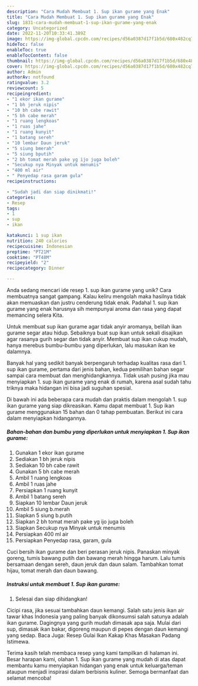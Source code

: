 ```yaml
---
description: "Cara Mudah Membuat 1. Sup ikan gurame yang Enak"
title: "Cara Mudah Membuat 1. Sup ikan gurame yang Enak"
slug: 1831-cara-mudah-membuat-1-sup-ikan-gurame-yang-enak
category: Uncategorized
date: 2022-11-20T10:33:41.389Z
image: https://img-global.cpcdn.com/recipes/d56a0387d17f1b5d/680x482cq70/1-sup-ikan-gurame-foto-resep-utama.jpg
hideToc: false
enableToc: true
enableTocContent: false
thumbnail: https://img-global.cpcdn.com/recipes/d56a0387d17f1b5d/680x482cq70/1-sup-ikan-gurame-foto-resep-utama.jpg
cover: https://img-global.cpcdn.com/recipes/d56a0387d17f1b5d/680x482cq70/1-sup-ikan-gurame-foto-resep-utama.jpg
author: Admin
authorAv: notfound
ratingvalue: 3.2
reviewcount: 5
recipeingredient:
- "1 ekor ikan gurame"
- "1 bh jeruk nipis"
- "10 bh cabe rawit"
- "5 bh cabe merah"
- "1 ruang lengkoas"
- "1 ruas jahe"
- "1 ruang kunyit"
- "1 batang sereh"
- "10 lembar Daun jeruk"
- "5 siung bmerah"
- "5 siung bputih"
- "2 bh tomat merah pake yg ijo juga boleh"
- "Secukup nya Minyak untuk menumis"
- "400 ml air"
- " Penyedap rasa garam gula"
recipeinstructions:

- "Sudah jadi dan siap dinikmati!"
categories:
- Resep
tags:
- 1
- sup
- ikan

katakunci: 1 sup ikan 
nutrition: 240 calories
recipecuisine: Indonesian
preptime: "PT21M"
cooktime: "PT48M"
recipeyield: "2"
recipecategory: Dinner

---
```





Anda sedang mencari ide resep 1. sup ikan gurame yang unik? Cara membuatnya sangat gampang. Kalau keliru mengolah maka hasilnya tidak akan memuaskan dan justru cenderung tidak enak. Padahal 1. sup ikan gurame yang enak harusnya sih mempunyai aroma dan rasa yang dapat memancing selera Kita.





Untuk membuat sup ikan gurame agar tidak anyir aromanya, belilah ikan gurame segar atau hidup. Sebaiknya buat sup ikan untuk sekali disajikan agar rasanya gurih segar dan tidak anyir. Membuat sup ikan cukup mudah, hanya merebus bumbu-bumbu yang diperlukan, lalu masukan ikan ke dalamnya.

Banyak hal yang sedikit banyak berpengaruh terhadap kualitas rasa dari 1. sup ikan gurame, pertama dari jenis bahan, kedua pemilihan bahan segar sampai cara membuat dan menghidangkannya. Tidak usah pusing jika mau menyiapkan 1. sup ikan gurame yang enak di rumah, karena asal sudah tahu triknya maka hidangan ini bisa jadi suguhan spesial.






Di bawah ini ada beberapa cara mudah dan praktis dalam mengolah 1. sup ikan gurame yang siap dikreasikan. Kamu dapat membuat 1. Sup ikan gurame menggunakan 15 bahan dan 0 tahap pembuatan. Berikut ini cara dalam menyiapkan hidangannya.

<!--inarticleads1-->

##### Bahan-bahan dan bumbu yang diperlukan untuk menyiapkan 1. Sup ikan gurame:

1. Gunakan 1 ekor ikan gurame
1. Sediakan 1 bh jeruk nipis
1. Sediakan 10 bh cabe rawit
1. Gunakan 5 bh cabe merah
1. Ambil 1 ruang lengkoas
1. Ambil 1 ruas jahe
1. Persiapkan 1 ruang kunyit
1. Ambil 1 batang sereh
1. Siapkan 10 lembar Daun jeruk
1. Ambil 5 siung b.merah
1. Siapkan 5 siung b.putih
1. Siapkan 2 bh tomat merah pake yg ijo juga boleh
1. Siapkan Secukup nya Minyak untuk menumis
1. Persiapkan 400 ml air
1. Persiapkan  Penyedap rasa, garam, gula


Cuci bersih ikan gurame dan beri perasan jeruk nipis. Panaskan minyak goreng, tumis bawang putih dan bawang merah hingga harum. Lalu tumis bersamaan dengan sereh, daun jeruk dan daun salam. Tambahkan tomat hijau, tomat merah dan daun bawang. 

<!--inarticleads2-->

##### Instruksi untuk membuat 1. Sup ikan gurame:


1. Selesai dan siap dihidangkan!

Cicipi rasa, jika sesuai tambahkan daun kemangi. Salah satu jenis ikan air tawar khas Indonesia yang paling banyak dikonsumsi salah satunya adalah ikan gurame. Dagingnya yang gurih mudah dimasak apa saja. Mulai dari sup, dimasak ikan bakar, digoreng maupun di pepes dengan daun kemangi yang sedap. Baca Juga: Resep Gulai Ikan Kakap Khas Masakan Padang Istimewa. 

Terima kasih telah membaca resep yang kami tampilkan di halaman ini. Besar harapan kami, olahan 1. Sup ikan gurame yang mudah di atas dapat membantu kamu menyiapkan hidangan yang enak untuk keluarga/teman ataupun menjadi inspirasi dalam berbisnis kuliner. Semoga bermanfaat dan selamat mencoba!
